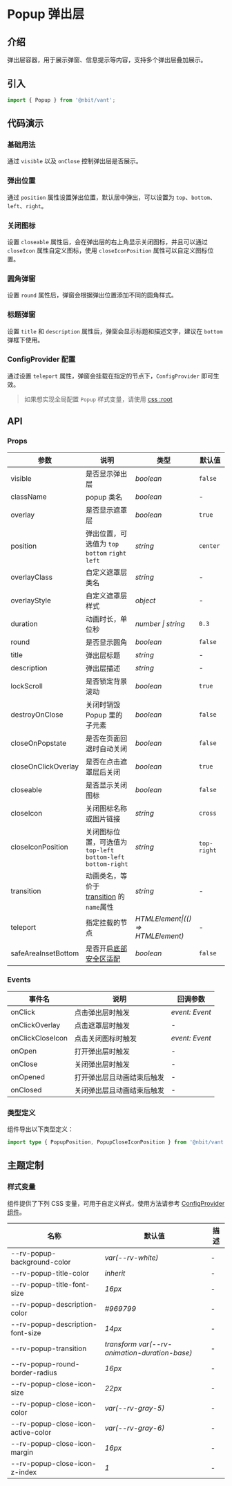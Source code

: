 # Popup 弹出层

## 介绍

弹出层容器，用于展示弹窗、信息提示等内容，支持多个弹出层叠加展示。

## 引入

```js
import { Popup } from '@nbit/vant';
```

## 代码演示

### 基础用法

通过 `visible` 以及 `onClose` 控制弹出层是否展示。

<code title="基础用法" src="./demo/base.tsx"></code>

### 弹出位置

通过 `position` 属性设置弹出位置，默认居中弹出，可以设置为 `top`、`bottom`、`left`、`right`。

<code title="弹出位置" src="./demo/position.tsx"></code>

### 关闭图标

设置 `closeable` 属性后，会在弹出层的右上角显示关闭图标，并且可以通过 `closeIcon` 属性自定义图标，使用 `closeIconPosition` 属性可以自定义图标位置。

<code title="关闭图标" src="./demo/close.tsx"></code>

### 圆角弹窗

设置 `round` 属性后，弹窗会根据弹出位置添加不同的圆角样式。

<code title="圆角弹窗" src="./demo/round.tsx"></code>

### 标题弹窗

设置 `title` 和 `description` 属性后，弹窗会显示标题和描述文字，建议在 `bottom` 弹框下使用。

<code title="标题弹窗" src="./demo/title.tsx"></code>

### ConfigProvider 配置

通过设置 `teleport` 属性，弹窗会挂载在指定的节点下，`ConfigProvider` 即可生效。

<code title="ConfigProvider配置" src="./demo/teleport.tsx"></code>

> 如果想实现全局配置 `Popup` 样式变量，请使用 [css :root](https://developer.mozilla.org/en-US/docs/Web/CSS/:root#examples)

## API

### Props

| 参数 | 说明 | 类型 | 默认值 |
| --- | --- | --- | --- |
| visible | 是否显示弹出层 | _boolean_ | `false` |
| className | popup 类名 | _boolean_ | - |
| overlay | 是否显示遮罩层 | _boolean_ | `true` |
| position | 弹出位置，可选值为 `top` `bottom` `right` `left` | _string_ | `center` |
| overlayClass | 自定义遮罩层类名 | _string_ | - |
| overlayStyle | 自定义遮罩层样式 | _object_ | - |
| duration | 动画时长，单位秒 | _number \| string_ | `0.3` |
| round | 是否显示圆角 | _boolean_ | `false` |
| title | 弹出层标题 | _string_ | - |
| description | 弹出层描述 | _string_ | - |
| lockScroll | 是否锁定背景滚动 | _boolean_ | `true` |
| destroyOnClose | 关闭时销毁 Popup 里的子元素 | _boolean_ | `false` |
| closeOnPopstate | 是否在页面回退时自动关闭 | _boolean_ | `false` |
| closeOnClickOverlay | 是否在点击遮罩层后关闭 | _boolean_ | `true` |
| closeable | 是否显示关闭图标 | _boolean_ | `false` |
| closeIcon | 关闭图标名称或图片链接 | _string_ | `cross` |
| closeIconPosition | 关闭图标位置，可选值为`top-left`<br>`bottom-left` `bottom-right` | _string_ | `top-right` |
| transition | 动画类名，等价于 [transition](https://v3.cn.vuejs.org/api/built-in-components.html#transition) 的`name`属性 | _string_ | - |
| teleport | 指定挂载的节点 | _HTMLElement\|(() => HTMLElement)_ | - |
| safeAreaInsetBottom | 是否开启[底部安全区适配](/guide/advanced-usage) | _boolean_ | `false` |

### Events

| 事件名           | 说明                       | 回调参数       |
| ---------------- | -------------------------- | -------------- |
| onClick          | 点击弹出层时触发           | _event: Event_ |
| onClickOverlay   | 点击遮罩层时触发           | -              |
| onClickCloseIcon | 点击关闭图标时触发         | _event: Event_ |
| onOpen           | 打开弹出层时触发           | -              |
| onClose          | 关闭弹出层时触发           | -              |
| onOpened         | 打开弹出层且动画结束后触发 | -              |
| onClosed         | 关闭弹出层且动画结束后触发 | -              |

### 类型定义

组件导出以下类型定义：

```ts
import type { PopupPosition, PopupCloseIconPosition } from '@nbit/vant';
```

## 主题定制

### 样式变量

组件提供了下列 CSS 变量，可用于自定义样式，使用方法请参考 [ConfigProvider 组件](/components/config-provider)。

| 名称 | 默认值 | 描述 |
| --- | --- | --- |
| --rv-popup-background-color | _var(--rv-white)_ | - |
| --rv-popup-title-color | _inherit_ | - |
| --rv-popup-title-font-size | _16px_ | - |
| --rv-popup-description-color | _#969799_ | - |
| --rv-popup-description-font-size | _14px_ | - |
| --rv-popup-transition | _transform var(--rv-animation-duration-base)_ | - |
| --rv-popup-round-border-radius | _16px_ | - |
| --rv-popup-close-icon-size | _22px_ | - |
| --rv-popup-close-icon-color | _var(--rv-gray-5)_ | - |
| --rv-popup-close-icon-active-color | _var(--rv-gray-6)_ | - |
| --rv-popup-close-icon-margin | _16px_ | - |
| --rv-popup-close-icon-z-index | _1_ | - |

